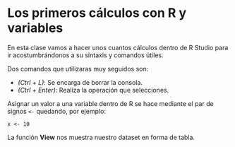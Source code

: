 # Los primeros cálculos con R y variables

En esta clase vamos a hacer unos cuantos cálculos dentro de R Studio para ir acostumbrándonos a su sintaxis y comandos útiles.

Dos comandos que utilizaras muy seguidos son:

-   _(Ctrl + L)_: Se encarga de borrar la consola.
-   _(Ctrl + Enter)_: Realiza la operación que selecciones.

Asignar un valor a una variable dentro de R se hace mediante el par de signos `<-` quedando, por ejemplo:

```
x <- 10
```

La función **View** nos muestra nuestro dataset en forma de tabla.